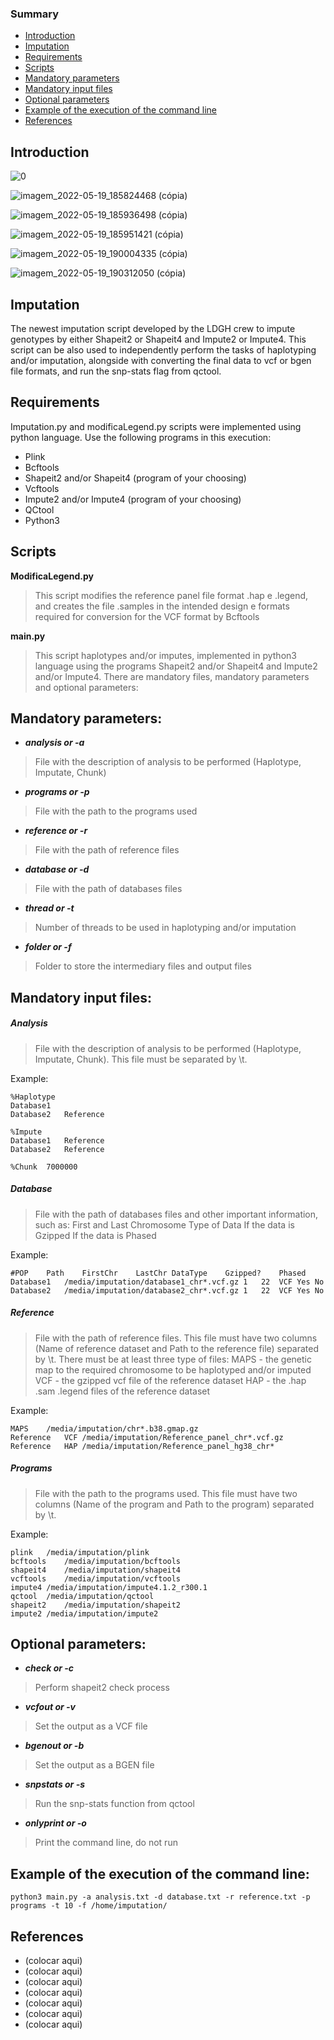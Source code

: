 ### Summary

- [Introduction](#introduction)
- [Imputation](#imputation)
- [Requirements](#requirements)
- [Scripts](#scripts)
- [Mandatory parameters](#mandatory-parameters)
- [Mandatory input files](#mandatory-input-files)
- [Optional parameters](#optional-parameters)
- [Example of the execution of the command line](#example-of-the-execution-of-the-command-line)
- [References](#references)

## Introduction
![0](https://user-images.githubusercontent.com/73356412/169386169-38ec0c4e-d84c-4ada-acd0-488940120644.png)

![imagem_2022-05-19_185824468 (cópia)](https://user-images.githubusercontent.com/73356412/169386287-ed0f3215-1a91-4171-8b91-8faccb8b883e.png)

![imagem_2022-05-19_185936498 (cópia)](https://user-images.githubusercontent.com/73356412/169386358-e090711e-3452-4487-bc95-930a2f5c6893.png)

![imagem_2022-05-19_185951421 (cópia)](https://user-images.githubusercontent.com/73356412/169386407-2d6f60e6-a076-4537-a26d-c7e0673f4774.png)

![imagem_2022-05-19_190004335 (cópia)](https://user-images.githubusercontent.com/73356412/169386411-896ab0b3-ff19-4e4c-8fec-a0e5976cd913.png)

![imagem_2022-05-19_190312050 (cópia)](https://user-images.githubusercontent.com/73356412/169386424-b3433b62-9c66-4de1-bb18-b36a5b8952b5.png)

## Imputation

The newest imputation script developed by the LDGH crew to impute genotypes by either Shapeit2 or Shapeit4 and Impute2 or Impute4. This script can be also used to independently perform the tasks of haplotyping and/or imputation, alongside with converting the final data to vcf or bgen file formats, and run the snp-stats flag from qctool.

## Requirements

Imputation.py and modificaLegend.py scripts were implemented using python language. Use the following programs in this execution:

* Plink
* Bcftools
* Shapeit2 and/or Shapeit4 (program of your choosing)
* Vcftools
* Impute2 and/or Impute4 (program of your choosing)
* QCtool
* Python3

## Scripts

**ModificaLegend.py**

> This script modifies the reference panel file format .hap e .legend, and creates the file .samples in the intended design e formats required for conversion for the VCF format by Bcftools

**main.py**

> This script haplotypes and/or imputes, implemented in python3 language using the programs Shapeit2 and/or Shapeit4 and Impute2 and/or Impute4. There are mandatory files, mandatory parameters and optional parameters:


## Mandatory parameters:
* ***analysis or -a***		
> File with the description of analysis to be performed (Haplotype, Imputate, Chunk)

* ***programs or -p***	
> File with the path to the programs used

* ***reference or -r***	
 > File with the path of reference files

* ***database or -d***	
> File with the path of databases files

* ***thread or -t***		
> Number of threads to be used in haplotyping and/or imputation

* ***folder or -f***		
> Folder to store the intermediary files and output files


## Mandatory input files:


##### Analysis


> File with the description of analysis to be performed (Haplotype, Imputate, Chunk). This file must be separated by \t.

Example:
````
%Haplotype
Database1
Database2	Reference

%Impute
Database1	Reference
Database2	Reference

%Chunk	7000000
````

##### Database

> File with the path of databases files and other important information, such as: 
First and Last Chromosome
Type of Data
If the data is Gzipped
If the data is Phased

Example:

````
#POP	Path	FirstChr	LastChr	DataType	Gzipped?	Phased
Database1	/media/imputation/database1_chr*.vcf.gz	1	22	VCF	Yes	No
Database2	/media/imputation/database2_chr*.vcf.gz	1	22	VCF	Yes	No
````

##### Reference

> File with the path of reference files. This file must have two columns (Name of reference dataset and Path to the reference file) separated by \t. There must be at least three type of files:
MAPS - the genetic map to the required chromosome to be haplotyped and/or imputed
VCF - the gzipped vcf file of the reference dataset
HAP - the .hap .sam .legend files of the reference dataset

Example:

```
MAPS	/media/imputation/chr*.b38.gmap.gz
Reference	VCF	/media/imputation/Reference_panel_chr*.vcf.gz
Reference	HAP	/media/imputation/Reference_panel_hg38_chr*
```

##### Programs

> File with the path to the programs used. This file must have two columns (Name of the program and Path to the program) separated by \t.

Example:
```
plink	/media/imputation/plink
bcftools	/media/imputation/bcftools
shapeit4	/media/imputation/shapeit4
vcftools	/media/imputation/vcftools
impute4	/media/imputation/impute4.1.2_r300.1
qctool	/media/imputation/qctool
shapeit2	/media/imputation/shapeit2
impute2	/media/imputation/impute2
```

## Optional parameters:
* ***check or -c***		
> Perform shapeit2 check process

* ***vcfout or -v***		
> Set the output as a VCF file
 
* ***bgenout or -b***		
> Set the output as a BGEN file
 
* ***snpstats or -s***	
> Run the snp-stats function from qctool
 
* ***onlyprint or -o***	
> Print the command line, do not run

## Example of the execution of the command line:
````
python3 main.py -a analysis.txt -d database.txt -r reference.txt -p programs -t 10 -f /home/imputation/
````
## References
* (colocar aqui)
* (colocar aqui)
* (colocar aqui)
* (colocar aqui)
* (colocar aqui)
* (colocar aqui)
* (colocar aqui)
